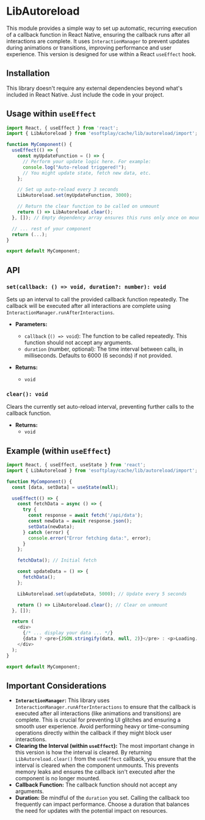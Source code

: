 # LibAutoreload

This module provides a simple way to set up automatic, recurring execution of a callback function in React Native, ensuring the callback runs after all interactions are complete. It uses `InteractionManager` to prevent updates during animations or transitions, improving performance and user experience. This version is designed for use within a React `useEffect` hook.

## Installation

This library doesn't require any external dependencies beyond what's included in React Native. Just include the code in your project.

## Usage within `useEffect`

```javascript
import React, { useEffect } from 'react';
import { LibAutoreload } from 'esoftplay/cache/lib/autoreload/import';

function MyComponent() {
  useEffect(() => {
    const myUpdateFunction = () => {
      // Perform your update logic here. For example:
      console.log("Auto-reload triggered!");
      // You might update state, fetch new data, etc.
    };

    // Set up auto-reload every 3 seconds
    LibAutoreload.set(myUpdateFunction, 3000);

    // Return the clear function to be called on unmount
    return () => LibAutoreload.clear();
  }, []); // Empty dependency array ensures this runs only once on mount and unmount

  // ... rest of your component
  return (...);
}

export default MyComponent;
```

## API

### `set(callback: () => void, duration?: number): void`

Sets up an interval to call the provided callback function repeatedly. The callback will be executed after all interactions are complete using `InteractionManager.runAfterInteractions`.

* **Parameters:**
    * `callback` (`() => void`): The function to be called repeatedly. This function should not accept any arguments.
    * `duration` (number, optional): The time interval between calls, in milliseconds. Defaults to 6000 (6 seconds) if not provided.

* **Returns:**
    * `void`

### `clear(): void`

Clears the currently set auto-reload interval, preventing further calls to the callback function.

* **Returns:**
    * `void`

## Example (within `useEffect`)

```javascript
import React, { useEffect, useState } from 'react';
import { LibAutoreload } from 'esoftplay/cache/lib/autoreload/import';

function MyComponent() {
  const [data, setData] = useState(null);

  useEffect(() => {
    const fetchData = async () => {
      try {
        const response = await fetch('/api/data');
        const newData = await response.json();
        setData(newData);
      } catch (error) {
        console.error("Error fetching data:", error);
      }
    };

    fetchData(); // Initial fetch

    const updateData = () => {
      fetchData();
    };

    LibAutoreload.set(updateData, 5000); // Update every 5 seconds

    return () => LibAutoreload.clear(); // Clear on unmount
  }, []);

  return (
    <div>
      {/* ... display your data ... */}
      {data ? <pre>{JSON.stringify(data, null, 2)}</pre> : <p>Loading...</p>}
    </div>
  );
}

export default MyComponent;

```

## Important Considerations

* **`InteractionManager`:** This library uses `InteractionManager.runAfterInteractions` to ensure that the callback is executed after all interactions (like animations and transitions) are complete. This is crucial for preventing UI glitches and ensuring a smooth user experience. Avoid performing heavy or time-consuming operations directly within the callback if they might block user interactions.
* **Clearing the Interval (within `useEffect`):**  The most important change in this version is how the interval is cleared. By returning `LibAutoreload.clear()` from the `useEffect` callback, you ensure that the interval is cleared when the component unmounts. This prevents memory leaks and ensures the callback isn't executed after the component is no longer mounted.
* **Callback Function:** The callback function should not accept any arguments.
* **Duration:** Be mindful of the `duration` you set. Calling the callback too frequently can impact performance. Choose a duration that balances the need for updates with the potential impact on resources.